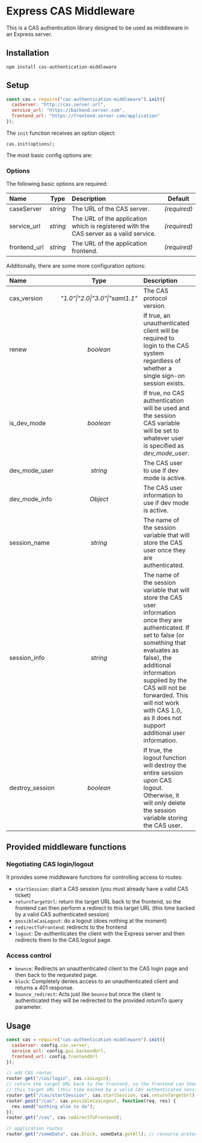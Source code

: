 # Express CAS Middleware

This is a CAS authentication library designed to be used as middleware in an Express server.

## Installation

    npm install cas-authentication-middleware

## Setup

```javascript
const cas = require("cas-authentication-middleware").init({
  casServer: "http://cas.server.url",
  service_url: "https://backend.server.com",
  frontend_url: "https://frontend.server.com/application"
});
```

The `init` function receives an option object:

    cas.init(options);

The most basic config options are:

### Options

The following basic options are required:

| Name         |   Type   | Description                                                                            |   Default    |
| :----------- | :------: | :------------------------------------------------------------------------------------- | :----------: |
| caseServer   | _string_ | The URL of the CAS server.                                                             | _(required)_ |
| service_url  | _string_ | The URL of the application which is registered with the CAS server as a valid service. | _(required)_ |
| frontend_url | _string_ | The URL of the application frontend.                                                   | _(required)_ |

Additionally, there are some more configuration options:

| Name            |              Type               | Description                                                                                                                                                                                                                                                                                                               |   Default    |
| :-------------- | :-----------------------------: | :------------------------------------------------------------------------------------------------------------------------------------------------------------------------------------------------------------------------------------------------------------------------------------------------------------------------ | :----------: |
| cas_version     | _"1.0"\|"2.0\|"3.0"\|"saml1.1"_ | The CAS protocol version.                                                                                                                                                                                                                                                                                                 |   _"3.0"_    |
| renew           |            _boolean_            | If true, an unauthenticated client will be required to login to the CAS system regardless of whether a single sign-on session exists.                                                                                                                                                                                     |   _false_    |
| is_dev_mode     |            _boolean_            | If true, no CAS authentication will be used and the session CAS variable will be set to whatever user is specified as _dev_mode_user_.                                                                                                                                                                                    |   _false_    |
| dev_mode_user   |            _string_             | The CAS user to use if dev mode is active.                                                                                                                                                                                                                                                                                |     _""_     |
| dev_mode_info   |            _Object_             | The CAS user information to use if dev mode is active.                                                                                                                                                                                                                                                                    |     _{}_     |
| session_name    |            _string_             | The name of the session variable that will store the CAS user once they are authenticated.                                                                                                                                                                                                                                | _"cas_user"_ |
| session_info    |            _string_             | The name of the session variable that will store the CAS user information once they are authenticated. If set to false (or something that evaluates as false), the additional information supplied by the CAS will not be forwarded. This will not work with CAS 1.0, as it does not support additional user information. |   _false_    |
| destroy_session |            _boolean_            | If true, the logout function will destroy the entire session upon CAS logout. Otherwise, it will only delete the session variable storing the CAS user.                                                                                                                                                                   |   _false_    |

## Provided middleware functions

### Negotiating CAS login/logout

It provides some middleware functions for controlling access to routes:

- `startSession`: start a CAS session (you must already have a valid CAS ticket)
- `returnTargetUrl`: return the target URL back to the frontend, so the frontend can then perform a redirect to this target URL (this time backed by a valid CAS authenticated session)
- `possibleCasLogout`: do a logout (does nothing at the moment)
- `redirectToFrontend`: redirects to the frontend
- `logout`: De-authenticates the client with the Express server and then redirects them to the CAS logout page.

### Access control

- `bounce`: Redirects an unauthenticated client to the CAS login page and then back to the requested page.
- `block`: Completely denies access to an unauthenticated client and returns a 401 response.
- `bounce_redirect`: Acts just like `bounce` but once the client is authenticated they will be redirected to the provided _returnTo_ query parameter.

## Usage

```javascript
const cas = require("cas-authentication-middleware").init({
  casServer: config.cas.server,
  service_url: config.gui.backendUrl,
  frontend_url: config.frontendUrl
});

// add CAS routes
router.get("/cas/login", cas.casLogin);
// return the target URL back to the frontend, so the frontend can then perform a redirect to
// this target URL (this time backed by a valid CAS authenticated session)
router.get("/cas/startSession", cas.startSession, cas.returnTargetUrl);
router.post("/cas", cas.possibleCasLogout, function(req, res) {
  res.send("nothing else to do");
});
router.get("/cas", cas.redirectToFrontend);

// application routes
router.get("/someData", cas.block, someData.getAll); // resource protected by cas.block
```
